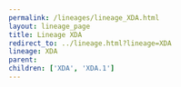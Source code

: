 ```yaml
---
permalink: /lineages/lineage_XDA.html
layout: lineage_page
title: Lineage XDA
redirect_to: ../lineage.html?lineage=XDA
lineage: XDA
parent: 
children: ['XDA', 'XDA.1']
---
```

